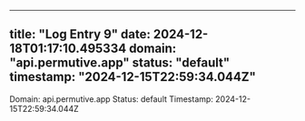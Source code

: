 
---
title: "Log Entry 9"
date: 2024-12-18T01:17:10.495334
domain: "api.permutive.app"
status: "default"
timestamp: "2024-12-15T22:59:34.044Z"
---

Domain: api.permutive.app
Status: default
Timestamp: 2024-12-15T22:59:34.044Z
